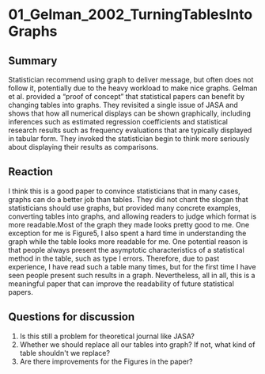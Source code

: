 # 01_Gelman_2002_TurningTablesIntoGraphs


## Summary

Statistician recommend using graph to deliver message, but often does not follow it, potentially due to the heavy workload to make nice graphs.  Gelman et al. provided a “proof of concept” that statistical papers can benefit by changing tables into graphs. They revisited  a single issue of JASA and shows that how all numerical displays can be shown graphically, including inferences such as estimated regression coefficients and statistical research results such as frequency evaluations that are typically displayed in tabular form.  They invoked the statistician begin to think more seriously about displaying their results as comparisons.

## Reaction

I think this is a good paper to convince statisticians that in many cases, graphs can do a better job than tables. They did not chant the slogan that statisticians should use graphs, but provided many concrete examples, converting tables into graphs, and allowing readers to judge which format is more readable.Most of the graph they made looks pretty good to me. One exception for me is Figure5, I also spent a hard time in understanding the graph while the table looks more readable for me. One potential reason is that people always present the asymptotic characteristics of a statistical method in the table, such as type I errors. Therefore, due to past experience, I have read such a table many times, but for the first time I have seen people present such results in a graph. Nevertheless, all in all, this is a meaningful paper that can improve the readability of future statistical papers.

## Questions for discussion

1. Is this still a problem for theoretical journal like JASA?
2. Whether we should replace all our tables into graph? If not, what kind of table shouldn't we replace?
3. Are there improvements for the Figures in the paper?
